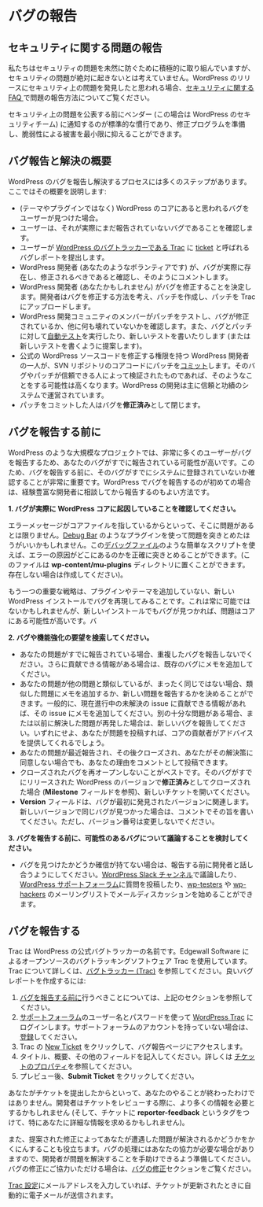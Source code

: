 <!--
# Reporting Bugs
-->

# バグの報告

<!--
## Reporting Security Issues
-->

## セキュリティに関する問題の報告

<!--
While we try to be proactive in preventing security problems, we do not assume they’ll never come up. If you believe you’ve found a security problem in a release of WordPress, please see the [Security FAQ](https://make.wordpress.org/core/handbook/reporting-security-vulnerabilities/) for information on how to report the problem.
-->

私たちはセキュリティの問題を未然に防ぐために積極的に取り組んでいますが、セキュリティの問題が絶対に起きないとは考えていません。WordPress のリリースにセキュリティ上の問題を発見したと思われる場合、[セキュリティに関する FAQ ](https://make.wordpress.org/core/handbook/reporting-security-vulnerabilities/)で問題の報告方法についてご覧ください。

<!--
It is standard practice to notify the vendor (the WordPress security team, in this case) of a security problem before publicizing, so a fix can be prepared, and public damage due to the vulnerability minimized.
-->

セキュリティ上の問題を公表する前にベンダー (この場合は WordPress のセキュリティチーム) に通知するのが標準的な慣行であり、修正プログラムを準備し、脆弱性による被害を最小限に抑えることができます。

<!--
## Overview of Bug Reporting and Resolution
-->

## バグ報告と解決の概要

<!--
There are many steps in the process of reporting and resolving a bug in WordPress. Here is an overview:
-->

WordPress のバグを報告し解決するプロセスには多くのステップがあります。ここではその概要を説明します:

<!--
*   A user finds a bug that appears to be in the core of WordPress (not a theme or a plugin).
*   The user confirms it is actually a bug which has not yet been reported.
*   The user submits a bug report, called a [ticket](https://make.wordpress.org/core/handbook/glossary/#ticket), to [Trac, the WordPress Bug Tracker](https://make.wordpress.org/core/handbook/trac/).
*   A WordPress developer (who is a volunteer, like you) confirms that the bug does actually exist, and that it should be fixed, and comments as such.
*   A WordPress developer (which could be you) decides to fix the bug. The developer figures out how to fix the bug, create a patch, and uploads the patch to Trac.
*   Members of the WordPress development community test the patch to see if it fixes the bug, and doesn’t break anything else. They may also run [Automated Tests](https://make.wordpress.org/core/handbook/automated-testing/) against the bug and patch, and write new tests (or suggest new tests be written).
*   One of the WordPress developers with authority to modify the official WordPress source code [commits](https://make.wordpress.org/core/handbook/glossary/#commit-verb) the patch to the core code in the SVN repository. They are more likely to do this if the bug and patch has been verified by someone they trust – WordPress development operates largely on a system of trust and merit.
*   The person who commits the patch closes the bug as **fixed**.
-->

*   (テーマやプラグインではなく) WordPress のコアにあると思われるバグをユーザーが見つけた場合。
*   ユーザーは、それが実際にまだ報告されていないバグであることを確認します。
*   ユーザーが [WordPress のバグトラッカーである Trac](https://make.wordpress.org/core/handbook/trac/) に [ticket](https://make.wordpress.org/core/handbook/glossary/#ticket) と呼ばれるバグレポートを提出します。
*   WordPress 開発者 (あなたのようなボランティアです) が、バグが実際に存在し、修正されるべきであると確認し、そのようにコメントします。
*   WordPress 開発者 (あなたかもしれません) がバグを修正することを決定します。開発者はバグを修正する方法を考え、パッチを作成し、パッチを Trac にアップロードします。
*   WordPress 開発コミュニティのメンバーがパッチをテストし、バグが修正されているか、他に何も壊れていないかを確認します。また、バグとパッチに対して[自動テスト](https://make.wordpress.org/core/handbook/automated-testing/)を実行したり、新しいテストを書いたりします (または新しいテストを書くように提案します)。
*   公式の WordPress ソースコードを修正する権限を持つ WordPress 開発者の一人が、SVN リポジトリのコアコードにパッチを[コミット](https://make.wordpress.org/core/handbook/glossary/#commit-verb)します。そのバグやパッチが信頼できる人によって検証されたものであれば、そのようなことをする可能性は高くなります。WordPress の開発は主に信頼と功績のシステムで運営されています。
*   パッチをコミットした人はバグを**修正済み**として閉じます。

<!--
## Before You Report a Bug
-->

## バグを報告する前に

<!--
With large projects like WordPress, so many users report bugs that there’s a good chance your bug has already been reported. Because of this, it’s very important to check to ensure it’s not already in the system before you submit it. If you are new to reporting bugs in WordPress, it is also a good idea to discuss the issue with more experienced developers before reporting it.
-->

WordPress のような大規模なプロジェクトでは、非常に多くのユーザーがバグを報告するため、あなたのバグがすでに報告されている可能性が高いです。このため、バグを報告する前に、そのバグがすでにシステムに登録されていないか確認することが非常に重要です。WordPress でバグを報告するのが初めての場合は、経験豊富な開発者に相談してから報告するのもよい方法です。

<!--
**1\. Make sure the bug is actually caused by WordPress core.**
-->

**1\. バグが実際に WordPress コアに起因していることを確認してください。**

<!--
Just because an error message points to a core file, doesn’t mean that’s where the problem is. You may want to use a plugin like [Debug Bar](https://wordpress.org/extend/plugins/debug-bar/) to track down the problem. A simple script like this [debugging file](http://gist.github.com/625769) could help you see where exactly the error is coming from. (You can place this file in your **wp-content/mu-plugins** directory; create it if it doesn’t exist.)
-->

エラーメッセージがコアファイルを指しているからといって、そこに問題があるとは限りません。[Debug Bar](https://wordpress.org/extend/plugins/debug-bar/) のようなプラグインを使って問題を突きとめたほうがいいかもしれません。この[デバッグファイル](http://gist.github.com/625769)のような簡単なスクリプトを使えば、エラーの原因がどこにあるのかを正確に突きとめることができます。(このファイルは **wp-content/mu-plugins** ディレクトリに置くことができます。存在しない場合は作成してください)。

<!--
Another key strategy is to try and replicate the bug in a fresh WordPress install with no extra plugins or themes. While this may not always be possible, if you can find it in a fresh install, the issue is much more likely to be in core.
-->

もう一つの重要な戦略は、プラグインやテーマを追加していない、新しい WordPress インストールでバグを再現してみることです。これは常に可能ではないかもしれませんが、新しいインストールでもバグが見つかれば、問題はコアにある可能性が高いです。バ

<!--
**2\. [Search](https://core.trac.wordpress.org/search) for your bug or enhancement request.**
-->

**2\. バグや機能強化の要望を[検索](https://core.trac.wordpress.org/search)してください。**

<!--
*   If your issue has already been reported, please do not report a duplicate bug. If you have further information to contribute, add a note to the existing bug.
*   If your issue is similar, but not quite the same as another issue, you may decide whether to add a note to the similar issue, or report a new one. In general, if you just have more information to contribute to a current, open issue, simply add a note to that issue. If you have a different enough issue, or if you are experiencing a recurrence of an issue that was previously resolved, report a new bug. Either way, core contributors will offer you guidance once you’ve posted about your issue.
*   If your issue was recently reported and then closed, and you do not agree with the resolution, you can still post comments as to your reasoning.
*   It is best not to re-open bugs that have been closed for some time. If the bug was closed as **fixed** for a version of WordPress that has been released already (see the **Milestone** field), open a new ticket.
*   The **Version** field relates to the version in which the bug was originally discovered. If you’re seeing the same bug in a newer version, mention so in a comment, but please do not change the version number.
-->

*   あなたの問題がすでに報告されている場合、重複したバグを報告しないでください。さらに貢献できる情報がある場合は、既存のバグにメモを追加してください。
*   あなたの問題が他の問題と類似しているが、まったく同じではない場合、類似した問題にメモを追加するか、新しい問題を報告するかを決めることができます。一般的に、現在進行中の未解決の issue に貢献できる情報があれば、その issue にメモを追加してください。別の十分な問題がある場合、または以前に解決した問題が再発した場合は、新しいバグを報告してください。いずれにせよ、あなたが問題を投稿すれば、コアの貢献者がアドバイスを提供してくれるでしょう。
*   あなたの問題が最近報告され、その後クローズされ、あなたがその解決策に同意しない場合でも、あなたの理由をコメントとして投稿できます。
*   クローズされたバグを再オープンしないことがベストです。そのバグがすでにリリースされた WordPress のバージョンで**修正済み**としてクローズされた場合 (**Milestone** フィールドを参照)、新しいチケットを開いてください。
*   **Version** フィールドは、バグが最初に発見されたバージョンに関連します。新しいバージョンで同じバグが見つかった場合は、コメントでその旨を書いてください。ただし、バージョン番号は変更しないでください。

<!--
**3\. Consider discussing a possible bug before reporting it.**
-->

**3\. バグを報告する前に、可能性のあるバグについて議論することを検討してください。**

<!--
*   If you aren’t sure that you’ve found a bug, you should attempt to discuss it with a developer before reporting it. You can discuss your issue on the [WordPress Slack Channel](https://make.wordpress.org/chat/), post a question on the [WordPress Support Forum](https://wordpress.org/support/), or start an email discussion on the [wp-testers](https://codex.wordpress.org/Mailing_Lists#Testers) or [wp-hackers](https://codex.wordpress.org/Mailing_Lists#Hackers) mailing lists.
-->

*   バグを見つけたかどうか確信が持てない場合は、報告する前に開発者と話し合うようにしてください。[WordPress Slack チャンネル](https://make.wordpress.org/chat/)で議論したり、[WordPress サポートフォーラム](https://wordpress.org/support/)に質問を投稿したり、[wp-testers](https://codex.wordpress.org/Mailing_Lists#Testers) や [wp-hackers](https://codex.wordpress.org/Mailing_Lists#Hackers) のメーリングリストでメールディスカッションを始めることができます。

<!--
## Reporting a Bug
-->

## バグを報告する

<!--
Trac is the name of the official WordPress bug tracker. It uses the open source bug tracking software Trac, by Edgewall Software. To learn more about Trac, see [The Bug Tracker (Trac)](https://make.wordpress.org/core/handbook/trac/). To create a good bug report:
-->

Trac は WordPress の公式バグトラッカーの名前です。Edgewall Software によるオープンソースのバグトラッキングソフトウェア Trac を使用しています。Trac について詳しくは、[バグトラッカー (Trac)](https://make.wordpress.org/core/handbook/trac/) を参照してください。良いバグレポートを作成するには:

<!--
1.  Read the section above about what to do [before reporting a bug](#before-you-report-a-bug).
2.  Log onto [WordPress Trac](https://core.trac.wordpress.org/) using your [support forum](https://wordpress.org/support/) username and password. If you don’t have an account at the support forums, you can [register](https://wordpress.org/support/register.php).
3.  Click [New Ticket](https://core.trac.wordpress.org/newticket) in Trac to reach the bug reporting page.
4.  Fill in the title, summary, and other fields. For more, see the section on [Ticket Properties](https://make.wordpress.org/core/handbook/trac/#ticket-properties).
5.  Click **Submit Ticket** after previewing it.
-->

1.  [バグを報告する前に](#before-you-report-a-bug)行うべきことについては、上記のセクションを参照してください。
2.  [サポートフォーラム](https://wordpress.org/support/)のユーザー名とパスワードを使って [WordPress Trac](https://core.trac.wordpress.org/) にログインします。サポートフォーラムのアカウントを持っていない場合は、[登録](https://wordpress.org/support/register.php)してください。
3.  Trac の [New Ticket](https://core.trac.wordpress.org/newticket) をクリックして、バグ報告ページにアクセスします。
4.  タイトル、概要、その他のフィールドを記入してください。詳しくは [チケットのプロパティ](https://make.wordpress.org/core/handbook/trac/#ticket-properties)を参照してください。
5.  プレビュー後、**Submit Ticket** をクリックしてください。

<!--
Your involvement doesn’t end after you’ve submitted a ticket. Developers may need more information as they review the ticket (and may specifically request more information from you by tagging the ticket with **reporter-feedback**).
-->

あなたがチケットを提出したからといって、あなたのやることが終わったわけではありません。開発者はチケットをレビューする際に、より多くの情報を必要とするかもしれません (そして、チケットに **reporter-feedback** というタグをつけて、特にあなたに詳細な情報を求めるかもしれません)。

<!--
You can also help by verifying that proposed fixes solve the problem you were experiencing. The processing of your bug may require your participation, so please be willing and prepared to aid the developers in resolving the issue. If you’d like to help fix the bug, see the section on [Fixing Bugs](https://make.wordpress.org/core/handbook/fixing-bugs/).
-->

また、提案された修正によってあなたが遭遇した問題が解決されるかどうかをかくにんすることも役立ちます。バグの処理にはあなたの協力が必要な場合がありますので、開発者が問題を解決することを手助けできるよう準備してください。バグの修正にご協力いただける場合は、[バグの修正](https://make.wordpress.org/core/handbook/fixing-bugs/)セクションをご覧ください。

<!--
You will be automatically emailed when your tickets are updated if you’ve entered your email address in [your Trac preferences](https://core.trac.wordpress.org/prefs).
-->

[Trac 設定](https://core.trac.wordpress.org/prefs)にメールアドレスを入力していれば、チケットが更新されたときに自動的に電子メールが送信されます。
